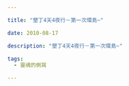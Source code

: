 ```yaml
---

title: "墾丁4天4夜行－第一次環島~"

date: 2010-08-17

description: "墾丁4天4夜行－第一次環島~"

tags:
  - 靈魂的側寫

---
```


<!--[if gte mso 9]>  

  

Normal  

0  

  

  

  

0  

2  

  

false  

false  

false  

  

EN-US  

ZH-TW  

X-NONE  

  

  

  

  

  

  

  

  

  

  

  

  

  

  

  

  

  

  

  

  

MicrosoftInternetExplorer4  

  

  

  

  

  

  

  

  

  

  

  

  

  

\--><!--[if gte mso 9]>  

  

  

  

  

  

  

  

  

  

  

  

  

  

  

  

  

  

  

  

  

  

  

  

  

  

  

  

  

  

  

  

  

  

  

  

  

  

  

  

  

  

  

  

  

  

  

  

  

  

  

  

  

  

  

  

  

  

  

  

  

  

  

  

  

  

  

  

  

  

  

  

  

  

  

  

  

  

  

  

  

  

  

  

  

  

  

  

  

  

  

  

  

  

  

  

  

  

  

  

  

  

  

  

  

  

  

  

  

  

  

  

  

  

  

  

  

  

  

  

  

  

  

  

  

  

  

  

  

  

  

  

  

  

  

  

  

  

  

  

  

  

  

  

  

  

  

  

  

  

  

  

  

  

  

  

  

  

  

  

  

  

  

  

  

  

  

  

  

  

  

  

  

  

  

  

  

  

  

  

  

  

  

  

  

  

  

  

  

  

  

  

  

  

  

  

  

  

  

  

  

  

  

  

  

  

  

  

  

  

  

  

  

  

  

  

  

  

  

  

  

  

  

  

  

  

  

  

  

  

  

  

  

  

  

  

  

  

  

  

  

  

  

  

  

  

  

  

  

  

  

  

  

  

  

  

\--><!--[if gte mso 10]>  

  

  

table.MsoNormalTable  

{  

  

  

  

  

  

  

  

  

  

  

font-size:12.0pt;  

  

font-family:"sans-serif";  

  

  

  

  

  

  

}  

  

\-->  

  

在行程超滿的七月底八月初  

  

  

  

我毅然決然放棄了駕照的路考，跟大家出去玩啦!!!

  

  

  

  

做好爆肝的準備，衝啊

  

  

  

  

第一天到月眉 玩水!

  

  

  

  

從車上宇軒就已經屁話全開啦!

  

  

  

  

老闆:我幫你們去711ibon買票喔，直接去比較快

  

  

  

  

宇軒:買票會被抓，抓到要罰很多錢，現在抓很兇喔

  

  

  

  

全體:….

  

  

  

  

  

  

老實講月眉還真的不錯玩不過有點小就是了

  

  

個人覺得八仙比較好玩，月眉除了U形滑之外就沒啥賣點了

  

  

  

  

  

有人問大海嘯嗎?

  

  

別提了

  

  

造成大家落荒而逃的就是它

  

  

裡頭有一條…><

  

  

  

  

大海嘯大海嘯大海笑大便嘯大便笑!!!!!!!!!!!!!!!!!!

  

  

  

  

第一天晚上去吃便宜的牛排，她的Bar吃到飽喔!!

  

  

  

  

吃完後要回民宿，前面我帶隊，結果帶到一半

  

  

  

  

宇軒:這裡我記得!!相信我就對了

  

  

  

  

結果，回民宿變夜遊了….

  

  

  

  

不到十分鐘的路走了4X分鐘了吧

  

  

  

  

回房間宇軒教”射龍門”

  

  

不愧是賭博專家啊

  

  

隨隨便便都有可以賭的遊戲，我們堅持不賭錢，他只好賭爛

  

  

用大冒險代替啦

  

  

結果宇軒第一個輸

  

  

去把打電動的人的電視關掉

  

  

  

  

結果是電動當機，剛好冷場  

  

  

第二天，8/3也是翁裕凱生日

  

  

先從台中殺到墾丁

  

  

開車的大哥根本就是頭文字D!

  

  

  

  

高速公路上一百一一百二的開

  

  

  

  

路上

  

  

老闆:你們住哪裡啊

  

  

北坪

  

  

老闆:蛤?

  

  

北坪民宿

  

  

老闆:北平烤鴨!

  

  

….這也是個白

  

  

  

  

下午去射箭

  

  

在地圖上看，快到了快到了!!

  

  

再走十分鐘，真的要到了要到了

  

  

走了半小時，地圖騙人…..

  

  

  

  

射完後去吃烤肉!

  

  

  

  

原本期待的沙灘美景烤肉

  

  

結果….

  

  

蒼蠅多到我們快吐了

  

  

  

  

先衝去海邊玩水

  

  

  

  

玩到快天黑才有點不甘願的去烤肉

  

  

  

  

還是加加減減烤好了啦~

  

  

火升起來後蒼蠅有變少一點

  

  

  

  

後來在沙灘上慶祝翁裕凱

  

  

轉大人啦!!

  

  

原本有夜遊，可惜時間不夠，忍痛放棄了

  

  

  

  

回房間繼續射龍門

  

  

  

  

一樣是處罰通通冷場

  

  

後來就再看全民最大黨啦

  

